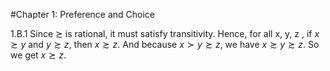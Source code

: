 #Chapter 1: Preference and Choice

1.B.1
Since $\succsim$ is rational, it must satisfy transitivity. Hence, for all x, y, z , if $x\succsim y$ and $y\succsim z$, then $x\succsim z$.
And because $x\succ y\succsim z$, we have $x\succsim y\succsim z$. So we get $x\succsim z$.